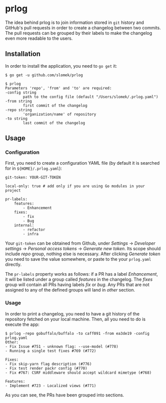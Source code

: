 # prlog

The idea behind prlog is to join information stored in `git` history and GitHub's pull requests in order to create a changelog between two commits. The pull requests can be grouped by their labels to make the changelog even more readable to the users.

## Installation

In order to install the application, you need to `go get` it:

    $ go get -u github.com/slomek/prlog

    $ prlog
    Parameters 'repo', 'from' and 'to' are required:
    -config string
            path to the config file (default "/Users/slomek/.prlog.yaml")
    -from string
            first commit of the changelog
    -repo string
            'organization/name' of repository
    -to string
            last commit of the changelog

## Usage

### Configuration

First, you need to create a configuration YAML file (by default it is searched for in `${HOME}/.prlog.yaml`):

    git-token: YOUR-GIT-TOKEN

    local-only: true # add only if you are using Go modules in your project

    pr-labels:
        features: 
            - Enhancement
        fixes:
            - fix
            - Bug
        internal:
            - refactor
            - infra

Your `git-token` can be obtained from Github, under _Settings_ -> _Developer settings_ -> _Personal access tokens_ -> _Generate new token_. Its scope should include _repo_ group, nothing else is necessary. After clicking _Generate token_ you need to save the value somewhere, or paste to the your `prlog.yaml` directly. 

The `pr-labels` property works as follows: if a PR has a label _Enhancement_, it will be listed under a group called _features_ in the changelog. The _fixes_ group will contain all PRs having labels _fix_ or _bug_. Any PRs that are not assigned to any of the defined groups will land in _other_ section.

### Usage

In order to print a changelog, you need to have a git history of the repository fetched on your local machine. Then, all you need to do is execute the app:

    $ prlog -repo gobuffalo/buffalo -to caff091 -from ea3de19 -config prlog.yaml
    Other:
    - Fix Issue #751 - unknown flag: --use-model (#778)
    - Running a single test fixes #769 (#772)

    Fixes:
    - Fix skip-yarn flag description (#776)
    - Fix test render packr config (#770)
    - Fix #767: CSRF middleware should accept wildcard mimetype (#768)

    Features:
    - Implement #723 - Localized views (#771)

As you can see, the PRs have been grouped into sections.
